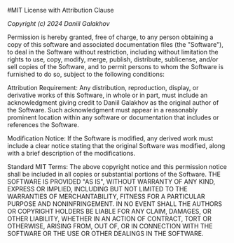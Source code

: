 #MIT License with Attribution Clause

*Copyright (c) 2024 Daniil Galakhov*

Permission is hereby granted, free of charge, to any person obtaining a copy of this software and associated documentation files (the "Software"), to deal in the Software without restriction, including without limitation the rights to use, copy, modify, merge, publish, distribute, sublicense, and/or sell copies of the Software, and to permit persons to whom the Software is furnished to do so, subject to the following conditions:

Attribution Requirement: Any distribution, reproduction, display, or derivative works of this Software, in whole or in part, must include an acknowledgment giving credit to Daniil Galakhov as the original author of the Software. Such acknowledgment must appear in a reasonably prominent location within any software or documentation that includes or references the Software.

Modification Notice: If the Software is modified, any derived work must include a clear notice stating that the original Software was modified, along with a brief description of the modifications.

Standard MIT Terms:
The above copyright notice and this permission notice shall be included in all copies or substantial portions of the Software.
THE SOFTWARE IS PROVIDED "AS IS", WITHOUT WARRANTY OF ANY KIND, EXPRESS OR IMPLIED, INCLUDING BUT NOT LIMITED TO THE WARRANTIES OF MERCHANTABILITY, FITNESS FOR A PARTICULAR PURPOSE AND NONINFRINGEMENT. IN NO EVENT SHALL THE AUTHORS OR COPYRIGHT HOLDERS BE LIABLE FOR ANY CLAIM, DAMAGES, OR OTHER LIABILITY, WHETHER IN AN ACTION OF CONTRACT, TORT OR OTHERWISE, ARISING FROM, OUT OF, OR IN CONNECTION WITH THE SOFTWARE OR THE USE OR OTHER DEALINGS IN THE SOFTWARE.